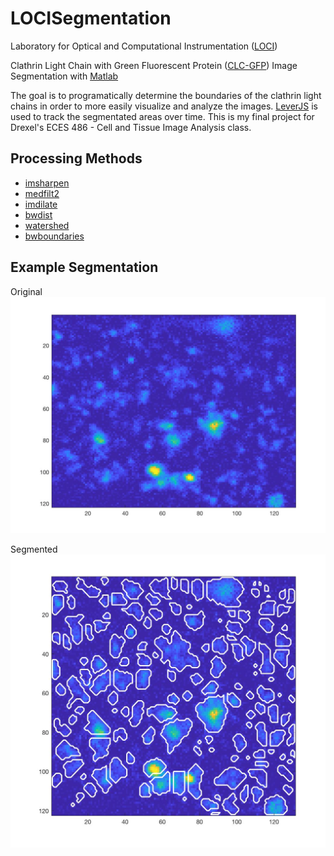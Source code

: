 # LOCISegmentation
Laboratory for Optical and Computational Instrumentation ([LOCI](https://loci.wisc.edu/)) 

Clathrin Light Chain with Green Fluorescent Protein ([CLC-GFP](http://www.uniprot.org/uniprot/P09496)) Image Segmentation with [Matlab](https://www.mathworks.com/products/matlab.html)

The goal is to programatically determine the boundaries of the clathrin light chains in order to more easily visualize and analyze the images. [LeverJS](http://leverjs.net) is used to track the segmentated areas over time. This is my final project for Drexel's ECES 486 - Cell and Tissue Image Analysis class.

## Processing Methods
- [imsharpen](https://www.mathworks.com/help/images/ref/imsharpen.html)
- [medfilt2](https://www.mathworks.com/help/images/ref/medfilt2.html)
- [imdilate](https://www.mathworks.com/help/images/ref/imdilate.html)
- [bwdist](https://www.mathworks.com/help/images/ref/bwdist.html)
- [watershed](https://www.mathworks.com/help/images/ref/watershed.html)
- [bwboundaries](https://www.mathworks.com/help/images/ref/bwboundaries.html)

## Example Segmentation
Original
![Original](https://github.com/wplucinsky/LOCISegmentation/blob/master/Original.jpg)

Segmented
![Segmented](https://github.com/wplucinsky/LOCISegmentation/blob/master/Segmented.jpg)
